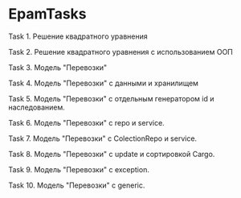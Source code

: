 # EpamTasks
Task 1. Решение квадратного уравнения

Task 2. Решение квадратного уравнения с использованием ООП

Task 3. Модель "Перевозки"

Task 4. Модель "Перевозки" с данными и хранилищем

Task 5. Модель "Перевозки" с отдельным генератором id и наследованием.

Task 6. Модель "Перевозки" с repo и service.

Task 7. Модель "Перевозки" с ColectionRepo и service.

Task 8. Модель "Перевозки" с update и сортировкой Cargo.

Task 9. Модель "Перевозки" с exception.

Task 10. Модель "Перевозки" с generic.
